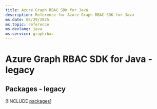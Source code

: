 ```yaml
---
title: Azure Graph RBAC SDK for Java
description: Reference for Azure Graph RBAC SDK for Java
ms.date: 08/29/2025
ms.topic: reference
ms.devlang: java
ms.service: graphrbac
---
```

# Azure Graph RBAC SDK for Java - legacy
## Packages - legacy
[!INCLUDE [packages](graph-rbac-index.md)]